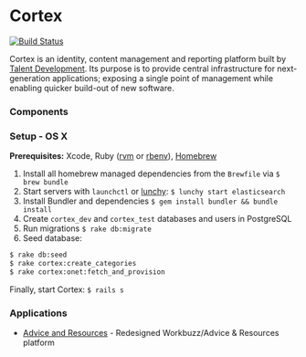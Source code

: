 # Cortex

[![Build Status](https://magnum.travis-ci.com/cb-talent-development/cortex.svg?token=sAtZ4frpstZnGHoeyxTz&branch=master)](https://magnum.travis-ci.com/cb-talent-development/cortex)

Cortex is an identity, content management and reporting platform built by [Talent Development][td-github]. Its purpose is to provide central infrastructure for next-generation applications; exposing a single point of management while enabling quicker build-out of new software.

### Components

### Setup - OS X

**Prerequisites:** Xcode, Ruby ([rvm](https://rvm.io/) or [rbenv](https://github.com/sstephenson/rbenv)), [Homebrew](http://brew.sh/)

1. Install all homebrew managed dependencies from the `Brewfile` via `$ brew bundle`
2. Start servers with `launchctl` or [lunchy](https://github.com/eddiezane/lunchy): `$ lunchy start elasticsearch`
3. Install Bundler and dependencies `$ gem install bundler && bundle install`
4. Create `cortex_dev` and `cortex_test` databases and users in PostgreSQL
5. Run migrations `$ rake db:migrate`
6. Seed database:

```sh
$ rake db:seed
$ rake cortex:create_categories
$ rake cortex:onet:fetch_and_provision
```
Finally, start Cortex: `$ rails s`

### Applications

- [Advice and Resources](https://github.com/cb-talent-development/advice-and-resources) - Redesigned Workbuzz/Advice & Resources platform

[td-github]: https://github.com/cb-talent-development "Talent Development on GitHub"
